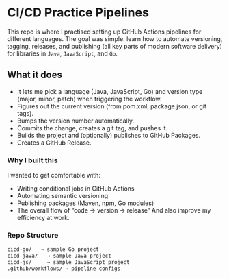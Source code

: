 # CI/CD Practice Pipelines

This repo is where I practised setting up GitHub Actions pipelines for different languages. The goal was simple: learn how to automate versioning, tagging, releases, and publishing (all key parts of modern software delivery) for libraries in `Java`, `JavaScript`, and `Go`.

## What it does
- It lets me pick a language (Java, JavaScript, Go) and version type (major, minor, patch) when triggering the workflow.
- Figures out the current version (from pom.xml, package.json, or git tags).
- Bumps the version number automatically.
- Commits the change, creates a git tag, and pushes it.
- Builds the project and (optionally) publishes to GitHub Packages.
- Creates a GitHub Release.
  
### Why I built this
I wanted to get comfortable with:
- Writing conditional jobs in GitHub Actions
- Automating semantic versioning
- Publishing packages (Maven, npm, Go modules)
- The overall flow of “code → version → release”
And also improve my efficiency at work.

### Repo Structure
```bash
cicd-go/   → sample Go project
cicd-java/   → sample Java project
cicd-js/     → sample JavaScript project
.github/workflows/ → pipeline configs
```



